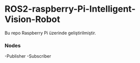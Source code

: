 # ROS2-raspberry-Pi-Intelligent-Vision-Robot
Bu repo Raspberry Pi üzerinde geliştirilmiştir.

### Nodes
-Publisher
-Subscriber
